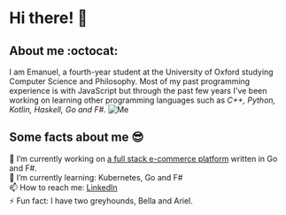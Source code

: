 # Hi there! 👋

## About me :octocat:

I am Emanuel, a fourth-year student at the University of Oxford studying Computer Science and Philosophy. Most of my past programming experience is with JavaScript but through the past few years I've been working on learning other programming languages such as *C++, Python, Kotlin, Haskell, Go and F#*.
![Me](https://i.ibb.co/X5mnDGt/me.jpg)

## Some facts about me 😎

🔭 I’m currently working on [a full stack e-commerce platform](https://github.com/Rototu/storefront)  written in Go and F#.  
🌱 I’m currently learning: Kubernetes, Go and F#  
📫 How to reach me: [LinkedIn](https://www.linkedin.com/in/emanuel-farauanu/)  
⚡ Fun fact: I have two greyhounds, Bella and Ariel.  
